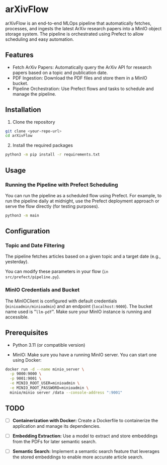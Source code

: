 # arXivFlow

arXivFlow is an end-to-end MLOps pipeline that automatically fetches, processes, and ingests the latest ArXiv research papers into a MinIO object storage system. The pipeline is orchestrated using Prefect to allow scheduling and easy automation.

## Features

- Fetch ArXiv Papers: Automatically query the ArXiv API for research papers based on a topic and publication date.
- PDF Ingestion: Download the PDF files and store them in a MinIO bucket.
- Pipeline Orchestration: Use Prefect flows and tasks to schedule and manage the pipeline.

## Installation

1. Clone the repository

```bash
git clone <your-repo-url>
cd arXivFlow
```

2. Install the required packages

```bash
python3 -m pip install -r requirements.txt
```

## Usage

### Running the Pipeline with Prefect Scheduling

You can run the pipeline as a scheduled flow using Prefect. For example, to run the pipeline daily at midnight, use the Prefect deployment approach or serve the flow directly (for testing purposes).

```bash
python3 -m main
```

## Configuration

### Topic and Date Filtering

The pipeline fetches articles based on a given topic and a target date (e.g., yesterday).

You can modify these parameters in your flow (`in src/prefect/pipeline.py`).

### MinIO Credentials and Bucket

The MinIOClient is configured with default credentials (`minioadmin/minioadmin`) and an endpoint (`localhost:9000`). The bucket name used is "`llm-pdf`". Make sure your MinIO instance is running and accessible.

## Prerequisites

- Python 3.11 (or compatible version)

- MinIO: Make sure you have a running MinIO server. You can start one using Docker:

```bash
docker run -d --name minio_server \
  -p 9000:9000 \
  -p 9001:9001 \
  -e MINIO_ROOT_USER=minioadmin \
  -e MINIO_ROOT_PASSWORD=minioadmin \
  minio/minio server /data --console-address ":9001"
```

## TODO

- [ ] **Containerization with Docker:** Create a Dockerfile to containerize the application and manage its dependencies.

- [ ] **Embedding Extraction:** Use a model to extract and store embeddings from the PDFs for later semantic search.

- [ ] **Semantic Search:** Implement a semantic search feature that leverages the stored embeddings to enable more accurate article search.
